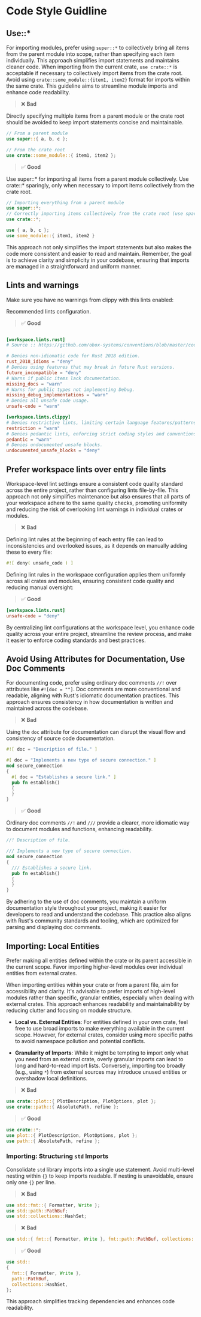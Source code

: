 # Code Style Guidline


## Use::*

For importing modules, prefer using `super::*` to collectively bring all items from the parent module into scope, rather than specifying each item individually. This approach simplifies import statements and maintains cleaner code. When importing from the current crate, `use crate::*` is acceptable if necessary to collectively import items from the crate root. Avoid using `crate::some_module::{item1, item2}` format for imports within the same crate. This guideline aims to streamline module imports and enhance code readability.

> ❌ **Bad**

Directly specifying multiple items from a parent module or the crate root should be avoided to keep import statements concise and maintainable.

```rust
// From a parent module
use super::{ a, b, c };

// From the crate root
use crate::some_module::{ item1, item2 };
```

> ✅ **Good**

Use super::* for importing all items from a parent module collectively. Use crate::* sparingly, only when necessary to import items collectively from the crate root.

```rust
// Importing everything from a parent module
use super::*;
// Correctly importing items collectively from the crate root (use sparingly)
use crate::*;

use { a, b, c };
use some_module::{ item1, item2 }
```

This approach not only simplifies the import statements but also makes the code more consistent and easier to read and maintain. Remember, the goal is to achieve clarity and simplicity in your codebase, ensuring that imports are managed in a straightforward and uniform manner.

## Lints and warnings

Make sure you have no warnings from clippy with this lints enabled:

Recommended lints configuration.

> ✅ **Good**

```toml

[workspace.lints.rust]
# Source :: https://github.com/obox-systems/conventions/blob/master/code_style.md#lints-and-warnings

# Denies non-idiomatic code for Rust 2018 edition.
rust_2018_idioms = "deny"
# Denies using features that may break in future Rust versions.
future_incompatible = "deny"
# Warns if public items lack documentation.
missing_docs = "warn"
# Warns for public types not implementing Debug.
missing_debug_implementations = "warn"
# Denies all unsafe code usage.
unsafe-code = "warn"

[workspace.lints.clippy]
# Denies restrictive lints, limiting certain language features/patterns.
restriction = "warn"
# Denies pedantic lints, enforcing strict coding styles and conventions.
pedantic = "warn"
# Denies undocumented unsafe blocks.
undocumented_unsafe_blocks = "deny"

```

## Prefer workspace lints over entry file lints

Workspace-level lint settings ensure a consistent code quality standard across the entire project, rather than configuring lints file-by-file. This approach not only simplifies maintenance but also ensures that all parts of your workspace adhere to the same quality checks, promoting uniformity and reducing the risk of overlooking lint warnings in individual crates or modules.

> ❌ **Bad**

Defining lint rules at the beginning of each entry file can lead to inconsistencies and overlooked issues, as it depends on manually adding these to every file:

```rust
#![ deny( unsafe_code ) ]
```

Defining lint rules in the workspace configuration applies them uniformly across all crates and modules, ensuring consistent code quality and reducing manual oversight:

> ✅ **Good**

```toml
[workspace.lints.rust]
unsafe-code = "deny"
```

By centralizing lint configurations at the workspace level, you enhance code quality across your entire project, streamline the review process, and make it easier to enforce coding standards and best practices.

## Avoid Using Attributes for Documentation, Use Doc Comments

For documenting code, prefer using ordinary doc comments `//!` over attributes like `#![doc = ""]`. Doc comments are more conventional and readable, aligning with Rust's idiomatic documentation practices. This approach ensures consistency in how documentation is written and maintained across the codebase.

> ❌ **Bad**

Using the `doc` attribute for documentation can disrupt the visual flow and consistency of source code documentation.

```rust
#![ doc = "Description of file." ]

#[ doc = "Implements a new type of secure connection." ]
mod secure_connection
{
  #[ doc = "Establishes a secure link." ]
  pub fn establish()
  {
  }
}
```

> ✅ **Good**

Ordinary doc comments `//!` and `///` provide a clearer, more idiomatic way to document modules and functions, enhancing readability.

```rust
//! Description of file.

/// Implements a new type of secure connection.
mod secure_connection
{
  /// Establishes a secure link.
  pub fn establish()
  {
  }
}
```

By adhering to the use of doc comments, you maintain a uniform documentation style throughout your project, making it easier for developers to read and understand the codebase. This practice also aligns with Rust's community standards and tooling, which are optimized for parsing and displaying doc comments.

## Importing: Local Entities

Prefer making all entities defined within the crate or its parent accessible in the current scope. Favor importing higher-level modules over individual entities from external crates.

When importing entities within your crate or from a parent file, aim for accessibility and clarity. It's advisable to prefer imports of high-level modules rather than specific, granular entities, especially when dealing with external crates. This approach enhances readability and maintainability by reducing clutter and focusing on module structure.

- **Local vs. External Entities**: For entities defined in your own crate, feel free to use broad imports to make everything available in the current scope. However, for external crates, consider using more specific paths to avoid namespace pollution and potential conflicts.

- **Granularity of Imports**: While it might be tempting to import only what you need from an external crate, overly granular imports can lead to long and hard-to-read import lists. Conversely, importing too broadly (e.g., using `*`) from external sources may introduce unused entities or overshadow local definitions.

> ❌ **Bad**

```rust
use crate::plot::{ PlotDescription, PlotOptions, plot };
use crate::path::{ AbsolutePath, refine };
```

> ✅ **Good**

```rust
use crate::*;
use plot::{ PlotDescription, PlotOptions, plot };
use path::{ AbsolutePath, refine };
```

### Importing: Structuring `std` Imports

Consolidate `std` library imports into a single use statement. Avoid multi-level nesting within `{}` to keep imports readable. If nesting is unavoidable, ensure only one `{}` per line.

> ❌ **Bad**

```rust
use std::fmt::{ Formatter, Write };
use std::path::PathBuf;
use std::collections::HashSet;
```

> ❌ **Bad**

```rust
use std::{ fmt::{ Formatter, Write }, fmt::path::PathBuf, collections::HashSet };
```

> ✅ **Good**

```rust
use std::
{
  fmt::{ Formatter, Write },
  path::PathBuf,
  collections::HashSet,
};
```

This approach simplifies tracking dependencies and enhances code readability.